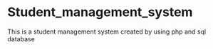 # Student_management_system
This is a student management system created by using php and sql database
